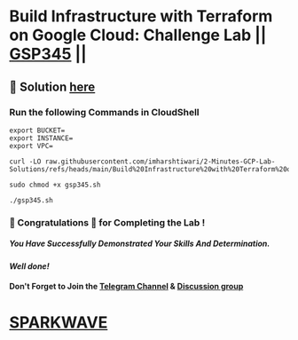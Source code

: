 # Build Infrastructure with Terraform on Google Cloud: Challenge Lab || [GSP345](https://www.cloudskillsboost.google/focuses/42740?parent=catalog) ||

## 🔑 Solution [here](https://youtu.be/FqRJfyfqScg)

### Run the following Commands in CloudShell
```
export BUCKET=
export INSTANCE=
export VPC=
```
```
curl -LO raw.githubusercontent.com/imharshtiwari/2-Minutes-GCP-Lab-Solutions/refs/heads/main/Build%20Infrastructure%20with%20Terraform%20on%20Google%20Cloud%20Challenge%20Lab/gsp345.sh

sudo chmod +x gsp345.sh

./gsp345.sh
```

### 🐼 Congratulations 🎉 for Completing the Lab !

##### *You Have Successfully Demonstrated Your Skills And Determination.*

#### *Well done!*

#### Don't Forget to Join the [Telegram Channel](https://t.me/sparkwave.01) & [Discussion group](https://t.me/sparkwave.01chats)

# [SPARKWAVE](https://www.youtube.com/@sparkwave.01)
